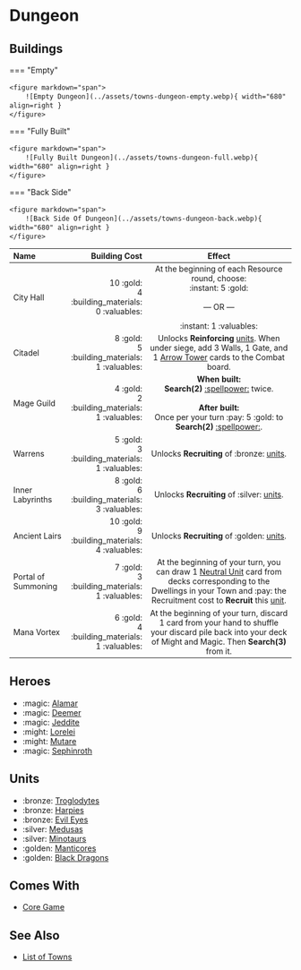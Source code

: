 # Dungeon

## Buildings

=== "Empty"

    <figure markdown="span">
        ![Empty Dungeon](../assets/towns-dungeon-empty.webp){ width="680" align=right }
    </figure>

=== "Fully Built"

    <figure markdown="span">
        ![Fully Built Dungeon](../assets/towns-dungeon-full.webp){ width="680" align=right }
    </figure>

=== "Back Side"

    <figure markdown="span">
        ![Back Side Of Dungeon](../assets/towns-dungeon-back.webp){ width="680" align=right }
    </figure>

| Name | Building Cost | Effect |
| :--- | ---: | :---: |
| City Hall | 10 :gold:<br>4 :building_materials:<br>0 :valuables: | At the beginning of each Resource round, choose:<br>:instant: 5 :gold:<br><br>— OR —<br><br>:instant: 1 :valuables: |
| Citadel | 8 :gold:<br>5 :building_materials:<br>1 :valuables: | Unlocks **Reinforcing** [units](#units). When under siege, add 3 Walls, 1 Gate, and 1 [Arrow Tower](../units/arrow_tower.md) cards to the Combat board. |
| Mage Guild | 4 :gold:<br>2 :building_materials:<br>1 :valuables: | **When built:**<br>**Search(2)** [:spellpower:](../spells/index.md) twice.<br><br>**After built:**<br>Once per your turn :pay: 5 :gold: to **Search(2)** [:spellpower:](../spells/index.md). |
| Warrens | 5 :gold:<br>3 :building_materials:<br>1 :valuables: | Unlocks **Recruiting** of :bronze: [units](#units). |
| Inner Labyrinths | 8 :gold:<br>6 :building_materials:<br>3 :valuables: | Unlocks **Recruiting** of :silver: [units](#units). |
| Ancient Lairs | 10 :gold:<br>9 :building_materials:<br>4 :valuables: | Unlocks **Recruiting** of :golden: [units](#units). |
| Portal of Summoning | 7 :gold:<br>3 :building_materials:<br>1 :valuables: | At the beginning of your turn, you can draw 1 [Neutral Unit](../units/index.md) card from decks corresponding to the Dwellings in your Town and :pay: the Recruitment cost to **Recruit** this [unit](../units/index.md). |
| Mana Vortex | 6 :gold:<br>4 :building_materials:<br>1 :valuables: | At the beginning of your turn, discard 1 card from your hand to shuffle your discard pile back into your deck of Might and Magic. Then **Search(3)** from it. |


## Heroes

- :magic: [Alamar](../heroes/alamar.md)
- :magic: [Deemer](../heroes/deemer.md)
- :magic: [Jeddite](../heroes/jeddite.md)
- :might: [Lorelei](../heroes/lorelei.md)
- :might: [Mutare](../heroes/mutare.md)
- :magic: [Sephinroth](../heroes/sephinroth.md)


## Units

- :bronze: [Troglodytes](../units/troglodytes.md)
- :bronze: [Harpies](../units/harpies.md)
- :bronze: [Evil Eyes](../units/evil_eyes.md)
- :silver: [Medusas](../units/medusas.md)
- :silver: [Minotaurs](../units/minotaurs.md)
- :golden: [Manticores](../units/manticores.md)
- :golden: [Black Dragons](../units/black_dragons.md)


## Comes With

- [Core Game](../content.md)


## See Also

- [List of Towns](../towns/index.md)
